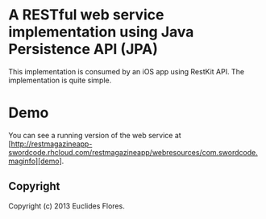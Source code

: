 # A RESTful web service implementation using Java Persistence API (JPA)

This implementation is consumed by an iOS app using RestKit API. The implementation is quite simple. 

# Demo

You can see a running version of the web service at [http://restmagazineapp-swordcode.rhcloud.com/restmagazineapp/webresources/com.swordcode.maginfo][demo].

[demo]: http://restmagazineapp-swordcode.rhcloud.com/restmagazineapp/webresources/com.swordcode.maginfo

## Copyright
Copyright (c) 2013 Euclides Flores.
